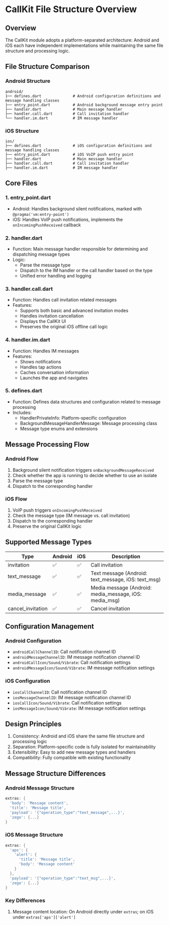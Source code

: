# CallKit File Structure Overview

## Overview

The CallKit module adopts a platform-separated architecture: Android and iOS each have independent implementations while maintaining the same file structure and processing logic.

## File Structure Comparison

### Android Structure

```
android/
├── defines.dart              # Android configuration definitions and message handling classes
├── entry_point.dart          # Android background message entry point
├── handler.dart              # Main message handler
├── handler.call.dart         # Call invitation handler
└── handler.im.dart           # IM message handler
```

### iOS Structure

```
ios/
├── defines.dart              # iOS configuration definitions and message handling classes
├── entry_point.dart          # iOS VoIP push entry point
├── handler.dart              # Main message handler
├── handler.call.dart         # Call invitation handler
├── handler.im.dart           # IM message handler
```

## Core Files

### 1. entry_point.dart

- Android: Handles background silent notifications, marked with `@pragma('vm:entry-point')`
- iOS: Handles VoIP push notifications, implements the `onIncomingPushReceived` callback

### 2. handler.dart

- Function: Main message handler responsible for determining and dispatching message types
- Logic:
  - Parse the message type
  - Dispatch to the IM handler or the call handler based on the type
  - Unified error handling and logging

### 3. handler.call.dart

- Function: Handles call invitation related messages
- Features:
  - Supports both basic and advanced invitation modes
  - Handles invitation cancellation
  - Displays the CallKit UI
  - Preserves the original iOS offline call logic

### 4. handler.im.dart

- Function: Handles IM messages
- Features:
  - Shows notifications
  - Handles tap actions
  - Caches conversation information
  - Launches the app and navigates

### 5. defines.dart

- Function: Defines data structures and configuration related to message processing
- Includes:
  - HandlerPrivateInfo: Platform-specific configuration
  - BackgroundMessageHandlerMessage: Message processing class
  - Message type enums and extensions

## Message Processing Flow

### Android Flow

1. Background silent notification triggers `onBackgroundMessageReceived`
2. Check whether the app is running to decide whether to use an isolate
3. Parse the message type
4. Dispatch to the corresponding handler

### iOS Flow

1. VoIP push triggers `onIncomingPushReceived`
2. Check the message type (IM message vs. call invitation)
3. Dispatch to the corresponding handler
4. Preserve the original CallKit logic

## Supported Message Types

| Type              | Android | iOS | Description                                           |
| ----------------- | ------- | --- | ----------------------------------------------------- |
| invitation        | ✅      | ✅  | Call invitation                                       |
| text_message      | ✅      | ✅  | Text message (Android: text_message, iOS: text_msg)   |
| media_message     | ✅      | ✅  | Media message (Android: media_message, iOS: media_msg) |
| cancel_invitation | ✅      | ✅  | Cancel invitation                                     |

## Configuration Management

### Android Configuration

- `androidCallChannelID`: Call notification channel ID
- `androidMessageChannelID`: IM message notification channel ID
- `androidCallIcon/Sound/Vibrate`: Call notification settings
- `androidMessageIcon/Sound/Vibrate`: IM message notification settings

### iOS Configuration

- `iosCallChannelID`: Call notification channel ID
- `iosMessageChannelID`: IM message notification channel ID
- `iosCallIcon/Sound/Vibrate`: Call notification settings
- `iosMessageIcon/Sound/Vibrate`: IM message notification settings

## Design Principles

1. Consistency: Android and iOS share the same file structure and processing logic
2. Separation: Platform-specific code is fully isolated for maintainability
3. Extensibility: Easy to add new message types and handlers
4. Compatibility: Fully compatible with existing functionality

## Message Structure Differences

### Android Message Structure

```dart
extras: {
  'body': 'Message content',
  'title': 'Message title',
  'payload': '{"operation_type":"text_message",...}',
  'zego': {...}
}
```

### iOS Message Structure

```dart
extras: {
  'aps': {
    'alert': {
      'title': 'Message title',
      'body': 'Message content'
    }
  },
  'payload': '{"operation_type":"text_msg",...}',
  'zego': {...}
}
```

### Key Differences

1. Message content location: On Android directly under `extras`; on iOS under `extras['aps']['alert']` 